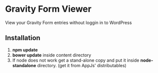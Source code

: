 # Gravity Form Viewer
View your Gravity Form entries without loggin in to WordPress
## Installation
1. **npm update**
1. **bower update** inside content directory
1. If node does not work get a stand-alone copy and put it inside **node-standalone** directory. (get it from AppJs' distributables)
